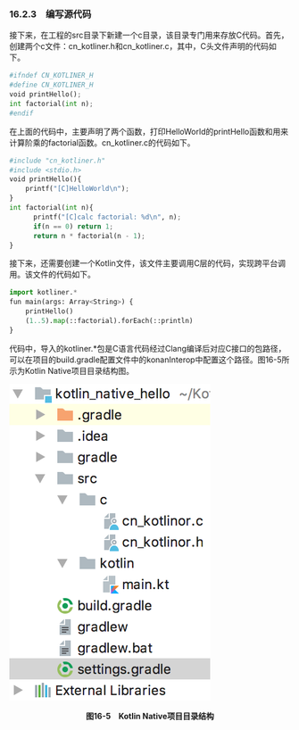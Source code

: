 ### 16.2.3　编写源代码

接下来，在工程的src目录下新建一个c目录，该目录专门用来存放C代码。首先，创建两个c文件：cn_kotliner.h和cn_kotliner.c，其中，C头文件声明的代码如下。

```python
#ifndef CN_KOTLINER_H
#define CN_KOTLINER_H
void printHello();
int factorial(int n);
#endif
```

在上面的代码中，主要声明了两个函数，打印HelloWorld的printHello函数和用来计算阶乘的factorial函数。cn_kotliner.c的代码如下。

```python
#include "cn_kotliner.h"
#include <stdio.h>
void printHello(){
    printf("[C]HelloWorld\n");
}
int factorial(int n){
      printf("[C]calc factorial: %d\n", n);
      if(n == 0) return 1;
      return n * factorial(n - 1);
}
```

接下来，还需要创建一个Kotlin文件，该文件主要调用C层的代码，实现跨平台调用。该文件的代码如下。

```python
import kotliner.*
fun main(args: Array<String>) {
    printHello()
    (1..5).map(::factorial).forEach(::println)
}
```

代码中，导入的kotliner.*包是C语言代码经过Clang编译后对应C接口的包路径，可以在项目的build.gradle配置文件中的konanInterop中配置这个路径。图16-5所示为Kotlin Native项目目录结构图。

![64.png](../images/64.png)
<center class="my_markdown"><b class="my_markdown">图16-5　Kotlin Native项目目录结构</b></center>

